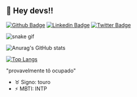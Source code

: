 ## 👋 Hey devs!!

[![Github Badge](https://img.shields.io/badge/-Github-000?style=flat-square&logo=Github&logoColor=white&link=https://github.com/gustav0meira)](https://github.com/gustav0meira)
[![Linkedin Badge](https://img.shields.io/badge/-LinkedIn-blue?style=flat-square&logo=Linkedin&logoColor=white&link=https://www.linkedin.com/in/gustav0meira/)](https://www.linkedin.com/in/gustav0meira/)
[![Twitter Badge](https://img.shields.io/badge/-Twitter-1ca0f1?style=flat-square&labelColor=1ca0f1&logo=twitter&logoColor=white&link=https://twitter.com/__gustx)](https://twitter.com/__gustx)

![snake gif](https://github.com/gustav0meira/gustav0meira/blob/output/github-contribution-grid-snake.svg)

![Anurag's GitHub stats](https://github-readme-stats.vercel.app/api?username=gustav0meira&show_icons=true&theme=dark)

[![Top Langs](https://github-readme-stats.vercel.app/api/top-langs/?username=anuraghazra&hide_progress=true)](https://github.com/anuraghazra/github-readme-stats&theme=dark)

"provavelmente tô ocupado"

- ♉ Signo: touro
- ⚡ MBTI: INTP
